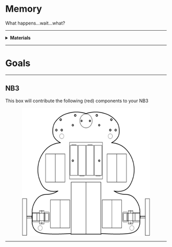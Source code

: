 # Memory

What happens...wait...what?

----

<details><summary><b>Materials</b></summary><p>

Contents|Description| # |Data|Link|
:-------|:----------|:-:|:--:|:--:|
Gate (NAND)|4xNAND gate|2|[-D-](_data/datasheets/NAND_gates.pdf)|[-L-](https://uk.farnell.com/texas-instruments/cd4011be/ic-4000-cmos-4011-dip14-18v/dp/3120113)

</p></details>

----

# Goals

----

## NB3

This box will contribute the following (red) components to your NB3

<p align="center">
<img src="_data/images/NB3_memory.png" alt="NB3 stage" width="400" height="400">
<p>

----
